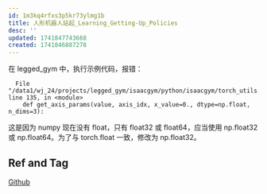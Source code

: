 ```yaml
---
id: 1m3kq4rfxs3p5kr73ylmg1b
title: 人形机器人站起_Learning_Getting-Up_Policies
desc: ''
updated: 1741847743668
created: 1741846887278
---
```


在 legged_gym 中，执行示例代码，报错：
```
  File "/data1/wj_24/projects/legged_gym/isaacgym/python/isaacgym/torch_utils.py", line 135, in <module>
    def get_axis_params(value, axis_idx, x_value=0., dtype=np.float, n_dims=3):
```

这是因为 numpy 现在没有 float，只有 float32 或 float64，应当使用 np.float32 或 np.float64。为了与 torch.float 一致，修改为 np.float32。

## Ref and Tag

[Github](https://github.com/RunpeiDong/HumanUP/tree/master)